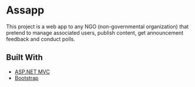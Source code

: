 # Assapp

This project is a web app to any NGO (non-governmental organization) that pretend to manage associated users, publish content, get announcement
 feedback and conduct polls.
 
## Built With

* [ASP.NET MVC](https://www.asp.net/mvc)
* [Bootstrap](https://getbootstrap.com/)
